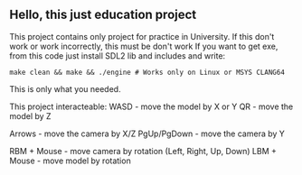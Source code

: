 ## Hello, this just education project
This project contains only project for practice in University. If this don't work or work incorrectly, this must be don't work
If you want to get exe, from this code just install SDL2 lib and includes and write:
```
make clean && make && ./engine # Works only on Linux or MSYS CLANG64
```
This is only what you needed.

This project interacteable:
WASD - move the model by X or Y
QR   - move the model by Z

Arrows - move the camera by X/Z
PgUp/PgDown - move the camera by Y

RBM + Mouse - move camera by rotation (Left, Right, Up, Down)
LBM + Mouse - move model by rotation
